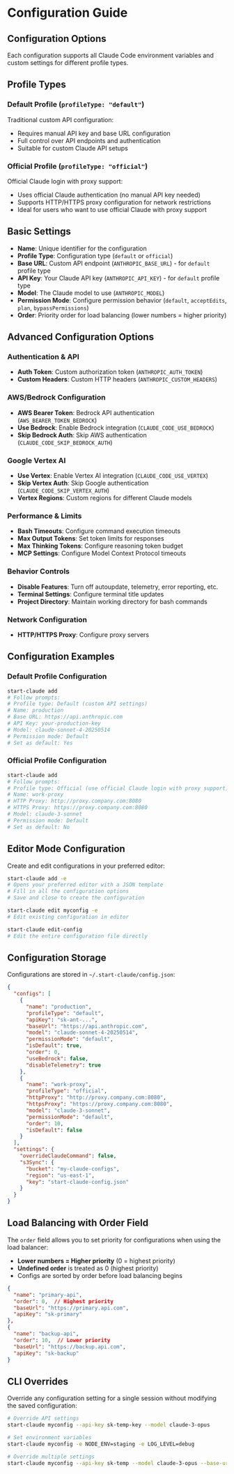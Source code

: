# Configuration Guide

## Configuration Options

Each configuration supports all Claude Code environment variables and custom settings for different profile types.

## Profile Types

### Default Profile (`profileType: "default"`)
Traditional custom API configuration:
- Requires manual API key and base URL configuration
- Full control over API endpoints and authentication
- Suitable for custom Claude API setups

### Official Profile (`profileType: "official"`)
Official Claude login with proxy support:
- Uses official Claude authentication (no manual API key needed)
- Supports HTTP/HTTPS proxy configuration for network restrictions
- Ideal for users who want to use official Claude with proxy support

## Basic Settings

- **Name**: Unique identifier for the configuration
- **Profile Type**: Configuration type (`default` or `official`)
- **Base URL**: Custom API endpoint (`ANTHROPIC_BASE_URL`) - for `default` profile type
- **API Key**: Your Claude API key (`ANTHROPIC_API_KEY`) - for `default` profile type
- **Model**: The Claude model to use (`ANTHROPIC_MODEL`)
- **Permission Mode**: Configure permission behavior (`default`, `acceptEdits`, `plan`, `bypassPermissions`)
- **Order**: Priority order for load balancing (lower numbers = higher priority)

## Advanced Configuration Options

### Authentication & API
- **Auth Token**: Custom authorization token (`ANTHROPIC_AUTH_TOKEN`)
- **Custom Headers**: Custom HTTP headers (`ANTHROPIC_CUSTOM_HEADERS`)

### AWS/Bedrock Configuration
- **AWS Bearer Token**: Bedrock API authentication (`AWS_BEARER_TOKEN_BEDROCK`)
- **Use Bedrock**: Enable Bedrock integration (`CLAUDE_CODE_USE_BEDROCK`)
- **Skip Bedrock Auth**: Skip AWS authentication (`CLAUDE_CODE_SKIP_BEDROCK_AUTH`)

### Google Vertex AI
- **Use Vertex**: Enable Vertex AI integration (`CLAUDE_CODE_USE_VERTEX`)
- **Skip Vertex Auth**: Skip Google authentication (`CLAUDE_CODE_SKIP_VERTEX_AUTH`)
- **Vertex Regions**: Custom regions for different Claude models

### Performance & Limits
- **Bash Timeouts**: Configure command execution timeouts
- **Max Output Tokens**: Set token limits for responses
- **Max Thinking Tokens**: Configure reasoning token budget
- **MCP Settings**: Configure Model Context Protocol timeouts

### Behavior Controls
- **Disable Features**: Turn off autoupdate, telemetry, error reporting, etc.
- **Terminal Settings**: Configure terminal title updates
- **Project Directory**: Maintain working directory for bash commands

### Network Configuration
- **HTTP/HTTPS Proxy**: Configure proxy servers

## Configuration Examples

### Default Profile Configuration

```bash
start-claude add
# Follow prompts:
# Profile type: Default (custom API settings)
# Name: production
# Base URL: https://api.anthropic.com
# API Key: your-production-key
# Model: claude-sonnet-4-20250514
# Permission mode: Default
# Set as default: Yes
```

### Official Profile Configuration

```bash
start-claude add
# Follow prompts:
# Profile type: Official (use official Claude login with proxy support)
# Name: work-proxy
# HTTP Proxy: http://proxy.company.com:8080
# HTTPS Proxy: https://proxy.company.com:8080
# Model: claude-3-sonnet
# Permission mode: Default
# Set as default: No
```

## Editor Mode Configuration

Create and edit configurations in your preferred editor:

```bash
start-claude add -e
# Opens your preferred editor with a JSON template
# Fill in all the configuration options
# Save and close to create the configuration

start-claude edit myconfig -e
# Edit existing configuration in editor

start-claude edit-config
# Edit the entire configuration file directly
```

## Configuration Storage

Configurations are stored in `~/.start-claude/config.json`:

```json
{
  "configs": [
    {
      "name": "production",
      "profileType": "default",
      "apiKey": "sk-ant-...",
      "baseUrl": "https://api.anthropic.com",
      "model": "claude-sonnet-4-20250514",
      "permissionMode": "default",
      "isDefault": true,
      "order": 0,
      "useBedrock": false,
      "disableTelemetry": true
    },
    {
      "name": "work-proxy",
      "profileType": "official",
      "httpProxy": "http://proxy.company.com:8080",
      "httpsProxy": "https://proxy.company.com:8080",
      "model": "claude-3-sonnet",
      "permissionMode": "default",
      "order": 10,
      "isDefault": false
    }
  ],
  "settings": {
    "overrideClaudeCommand": false,
    "s3Sync": {
      "bucket": "my-claude-configs",
      "region": "us-east-1",
      "key": "start-claude-config.json"
    }
  }
}
```

## Load Balancing with Order Field

The `order` field allows you to set priority for configurations when using the load balancer:

- **Lower numbers = Higher priority** (0 = highest priority)
- **Undefined order** is treated as 0 (highest priority)
- Configs are sorted by order before load balancing begins

```json
{
  "name": "primary-api",
  "order": 0,  // Highest priority
  "baseUrl": "https://primary.api.com",
  "apiKey": "sk-primary"
},
{
  "name": "backup-api",
  "order": 10,  // Lower priority
  "baseUrl": "https://backup.api.com",
  "apiKey": "sk-backup"
}
```

## CLI Overrides

Override any configuration setting for a single session without modifying the saved configuration:

```bash
# Override API settings
start-claude myconfig --api-key sk-temp-key --model claude-3-opus

# Set environment variables
start-claude myconfig -e NODE_ENV=staging -e LOG_LEVEL=debug

# Override multiple settings
start-claude myconfig --api-key sk-temp --model claude-3-opus --base-url https://test.api.com
```